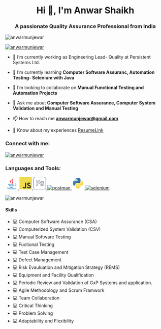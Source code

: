 <h1 align="center">Hi 👋, I'm Anwar Shaikh</h1>
<h3 align="center">A passionate Quality Assurance Professional from India</h3>

<p align="left"> <img src="https://komarev.com/ghpvc/?username=anwarmunjewar&label=Profile%20views&color=0e75b6&style=flat" alt="anwarmunjewar" /> </p>

<p align="left"> <a href="https://github.com/ryo-ma/github-profile-trophy"><img src="https://github-profile-trophy.vercel.app/?username=anwarmunjewar" alt="anwarmunjewar" /></a> </p>

- 🔭 I’m currently working as Engineering Lead- Quality at Persistent Systems Ltd.

- 🌱 I’m currently learning **Computer Software Assuranc, Automation Testing- Selenium with Java**

- 👯 I’m looking to collaborate on **Manual Functional Testing and Automation Projects**

- 💬 Ask me about **Computer Software Assurance, Computer System Validation and Manual Testing**

- 📫 How to reach me **anwarmunjewar@gmail.com**

- 📄 Know about my experiences [ResumeLink](ResumeLink)

<h3 align="left">Connect with me:</h3>
<p align="left">
<a href="https://linkedin.com/in/anwarmunjewar" target="blank"><img align="center" src="https://raw.githubusercontent.com/rahuldkjain/github-profile-readme-generator/master/src/images/icons/Social/linked-in-alt.svg" alt="anwarmunjewar" height="30" width="40" /></a>
</p>

<h3 align="left">Languages and Tools:</h3>
<p align="left"> <a href="https://www.java.com" target="_blank" rel="noreferrer"> <img src="https://raw.githubusercontent.com/devicons/devicon/master/icons/java/java-original.svg" alt="java" width="40" height="40"/> </a> <a href="https://developer.mozilla.org/en-US/docs/Web/JavaScript" target="_blank" rel="noreferrer"> <img src="https://raw.githubusercontent.com/devicons/devicon/master/icons/javascript/javascript-original.svg" alt="javascript" width="40" height="40"/> </a> <a href="https://www.photoshop.com/en" target="_blank" rel="noreferrer"> <img src="https://raw.githubusercontent.com/devicons/devicon/master/icons/photoshop/photoshop-line.svg" alt="photoshop" width="40" height="40"/> </a> <a href="https://postman.com" target="_blank" rel="noreferrer"> <img src="https://www.vectorlogo.zone/logos/getpostman/getpostman-icon.svg" alt="postman" width="40" height="40"/> </a> <a href="https://www.python.org" target="_blank" rel="noreferrer"> <img src="https://raw.githubusercontent.com/devicons/devicon/master/icons/python/python-original.svg" alt="python" width="40" height="40"/> </a> <a href="https://www.selenium.dev" target="_blank" rel="noreferrer"> <img src="https://raw.githubusercontent.com/detain/svg-logos/780f25886640cef088af994181646db2f6b1a3f8/svg/selenium-logo.svg" alt="selenium" width="40" height="40"/> </a> </p>

<p><img align="center" src="https://github-readme-stats.vercel.app/api/top-langs?username=anwarmunjewar&show_icons=true&locale=en&layout=compact" alt="anwarmunjewar" /></p>


#### Skills
- 💻 Computer Software Assurance (CSA)
- 💻 Computerized System Validation (CSV)
- 💻 Manual Software Testing
- 💻 Fuctional Testing
- 💻 Test Case Management
- 💻 Defect Management
- 💻 Risk Evauluation and Mitigation Strategy (REMS)
- 💻 Equipment and Facility Qualification
- 💻 Periodic Review and Validation of GxP Systems and application.
- 💻 Agile Methodology and Scrum Framwork
- 💻 Team Collaboration
- 💻 Critical Thinking
- 💻 Problem Solving
- 💻 Adaptability and Flexibility



